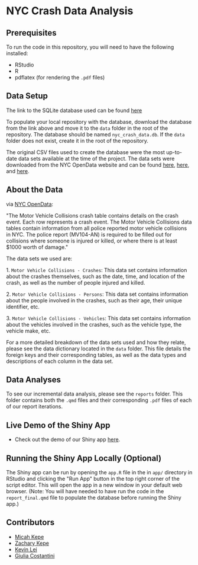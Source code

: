 # NYC Crash Data Analysis

## Prerequisites

To run the code in this repository, you will need to have the following installed:

-   RStudio
-   R
-   pdflatex (for rendering the `.pdf` files)

## Data Setup

The link to the SQLite database used can be found [here](https://www.dropbox.com/scl/fo/ure76b4mdginkf0b2b235/h?rlkey=4h36pnk51rj48v71ng6kbhv4d&dl=0)

To populate your local repository with the database, download the database from the link above and move it to the `data` folder in the root of the repository. The database should be named `nyc_crash_data.db`. If the `data` folder does not exist, create it in the root of the repository.

The original CSV files used to create the database were the most up-to-date data sets available at the time of the project. The data sets were downloaded from the NYC OpenData website and can be found [here](https://data.cityofnewyork.us/Public-Safety/Motor-Vehicle-Collisions-Crashes/h9gi-nx95), [here](https://data.cityofnewyork.us/Public-Safety/Motor-Vehicle-Collisions-Person/f55k-p6yu), and [here](https://data.cityofnewyork.us/Public-Safety/Motor-Vehicle-Collisions-Vehicles/xe9j-u5d6).

## About the Data

via [NYC OpenData](https://data.cityofnewyork.us/Public-Safety/Motor-Vehicle-Collisions-Crashes/h9gi-nx95/about_data):

"The Motor Vehicle Collisions crash table contains details on the crash event. Each row represents a crash event. The Motor Vehicle Collisions data tables contain information from all police reported motor vehicle collisions in NYC. The police report (MV104-AN) is required to be filled out for collisions where someone is injured or killed, or where there is at least \$1000 worth of damage."

The data sets we used are:

1\. `Motor Vehicle Collisions - Crashes`: This data set contains information about the crashes themselves, such as the date, time, and location of the crash, as well as the number of people injured and killed.

2\. `Motor Vehicle Collisions - Persons`: This data set contains information about the people involved in the crashes, such as their age, their unique identifier, etc.

3\. `Motor Vehicle Collisions - Vehicles`: This data set contains information about the vehicles involved in the crashes, such as the vehicle type, the vehicle make, etc.

For a more detailed breakdown of the data sets used and how they relate, please see the data dictionary located in the `data` folder. This file details the foreign keys and their corresponding tables, as well as the data types and descriptions of each column in the data set.

## Data Analyses

To see our incremental data analysis, please see the `reports` folder. This folder contains both the `.qmd` files and their corresponding `.pdf` files of each of our report iterations.

## Live Demo of the Shiny App
- Check out the demo of our Shiny app [here](https://micahkepe.shinyapps.io/NYC-Crashes/).

## Running the Shiny App Locally (Optional)

The Shiny app can be run by opening the `app.R` file in the in `app/` directory in RStudio and clicking the "Run App" button in the top right corner of the script editor. This will open the app in a new window in your default web browser. (Note: You will have needed to have run the code in the `report_final.qmd` file to populate the database before running the Shiny app.)

## Contributors

-   [Micah Kepe](https://www.linkedin.com/in/micah-kepe/)
-   [Zachary Kepe](https://www.linkedin.com/in/zachary-kepe-6801b7241/)
-   [Kevin Lei](https://www.linkedin.com/in/lei-kevin/)
-   [Giulia Costantini](https://www.linkedin.com/in/costantini-giulia/)
